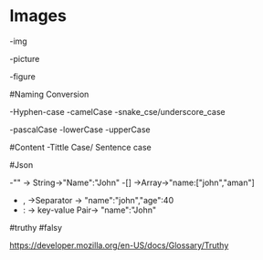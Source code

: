 # Images

-img

-picture

-figure

#Naming Conversion

-Hyphen-case
-camelCase
-snake_cse/underscore_case

-pascalCase
-lowerCase
-upperCase

#Content
-Tittle Case/ Sentence case

#Json

-"" -> String->"Name":"John"
-[] ->Array->"name:["john","aman"]

- , ->Separator -> "name":"john","age":40
- : -> key-value Pair-> "name":"John"

#truthy
#falsy

https://developer.mozilla.org/en-US/docs/Glossary/Truthy

